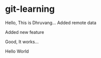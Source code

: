 # git-learning


Hello, This is Dhruvang...
Added remote data

Added new feature

Good, It works...

Hello World